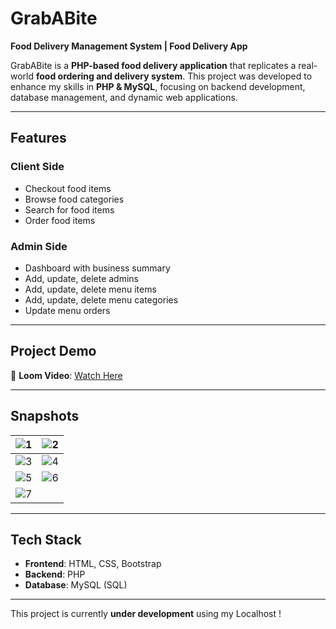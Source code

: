 # GrabABite

**Food Delivery Management System | Food Delivery App**  

GrabABite is a **PHP-based food delivery application** that replicates a real-world **food ordering and delivery system**. This project was developed to enhance my skills in **PHP & MySQL**, focusing on backend development, database management, and dynamic web applications.

---

## Features

### Client Side  
- Checkout food items  
- Browse food categories  
- Search for food items  
- Order food items  

### Admin Side  
- Dashboard with business summary  
- Add, update, delete admins  
- Add, update, delete menu items  
- Add, update, delete menu categories  
- Update menu orders  

---

## Project Demo

🎥 **Loom Video**: [Watch Here](https://www.loom.com/share/3242d871e71d466292b9f0d5fee7c898)  

---

## Snapshots

| ![1](https://github.com/user-attachments/assets/f1b9ae47-02c4-4dfc-a9bc-cf4b448260b8) | ![2](https://github.com/user-attachments/assets/17eecbb4-5c84-4ccf-bcbc-26e8af476705) |
| ------------------------------------------------------------------------------------- | ------------------------------------------------------------------------------------- |
| ![3](https://github.com/user-attachments/assets/79983300-0099-40af-a2d0-b09baac66213) | ![4](https://github.com/user-attachments/assets/339f49b7-4144-4a86-bb8b-676e5651fde1) |
| ![5](https://github.com/user-attachments/assets/ed19a303-45cd-4554-ba92-1a1a854e7784) | ![6](https://github.com/user-attachments/assets/21e11d1a-e5e2-4ebc-ad2e-c1ab0b1822be) |
| ![7](https://github.com/user-attachments/assets/fb896223-465b-4c80-81b6-ec344e7ee387) |                                                                                      |

---

## Tech Stack

- **Frontend**: HTML, CSS, Bootstrap  
- **Backend**: PHP  
- **Database**: MySQL (SQL)  

---

This project is currently <b>under development</b> using my Localhost !
